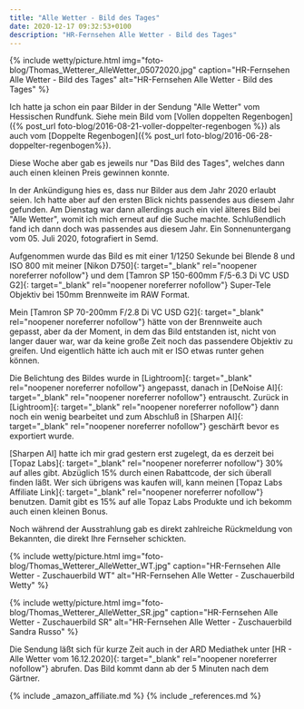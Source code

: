 ```yaml
---
title: "Alle Wetter - Bild des Tages"
date: 2020-12-17 09:32:53+0100
description: "HR-Fernsehen Alle Wetter - Bild des Tages"
---
```

{% include wetty/picture.html img="foto-blog/Thomas_Wetterer_AlleWetter_05072020.jpg" caption="HR-Fernsehen Alle Wetter - Bild des Tages" alt="HR-Fernsehen Alle Wetter - Bild des Tages" %}

Ich hatte ja schon ein paar Bilder in der Sendung "Alle Wetter" vom Hessischen Rundfunk. 
Siehe mein Bild vom [Vollen doppelten Regenbogen]({% post_url foto-blog/2016-08-21-voller-doppelter-regenbogen %}) als auch vom [Doppelte Regenbogen]({% post_url foto-blog/2016-06-28-doppelter-regenbogen%}).

Diese Woche aber gab es jeweils nur "Das Bild des Tages", welches dann auch einen kleinen Preis gewinnen konnte.

In der Ankündigung hies es, dass nur Bilder aus dem Jahr 2020 erlaubt seien. Ich hatte aber auf den ersten Blick nichts passendes aus diesem Jahr gefunden. Am Dienstag war dann allerdings auch ein viel älteres Bild bei "Alle Wetter", womit ich mich erneut auf die Suche machte. Schlußendlich fand ich dann doch was passendes aus diesem Jahr. Ein Sonnenuntergang vom 05. Juli 2020, fotografiert in Semd.

Aufgenommen wurde das Bild es mit einer 1/1250 Sekunde bei Blende 8 und ISO 800 mit meiner [Nikon D750]{: target="_blank" rel="noopener noreferrer nofollow"} und dem [Tamron SP 150-600mm F/5-6.3 Di VC USD G2]{: target="_blank" rel="noopener noreferrer nofollow"} Super-Tele Objektiv bei 150mm Brennweite im RAW Format. 

Mein [Tamron SP 70-200mm F/2.8 Di VC USD G2]{: target="_blank" rel="noopener noreferrer nofollow"} hätte von der Brennweite auch gepasst, aber da der Moment, in dem das Bild entstanden ist, nicht von langer dauer war, war da keine große Zeit noch das passendere Objektiv zu greifen. Und eigentlich hätte ich auch mit er ISO etwas runter gehen können.

Die Belichtung des Bildes wurde in [Lightroom]{: target="_blank" rel="noopener noreferrer nofollow"} angepasst, danach in [DeNoise AI]{: target="_blank" rel="noopener noreferrer nofollow"} entrauscht. Zurück in [Lightroom]{: target="_blank" rel="noopener noreferrer nofollow"} dann noch ein wenig bearbeitet und zum Abschluß in [Sharpen AI]{: target="_blank" rel="noopener noreferrer nofollow"} geschärft bevor es exportiert wurde.

[Sharpen AI] hatte ich mir grad gestern erst zugelegt, da es derzeit bei [Topaz Labs]{: target="_blank" rel="noopener noreferrer nofollow"} 30% auf alles gibt. Abzüglich 15% durch einen Rabattcode, der sich überall finden läßt. Wer sich übrigens was kaufen will,  kann meinen [Topaz Labs Affiliate Link]{: target="_blank" rel="noopener noreferrer nofollow"} benutzen. Damit gibt es 15% auf alle Topaz Labs Produkte und ich bekomm auch einen kleinen Bonus.

Noch während der Ausstrahlung gab es direkt zahlreiche Rückmeldung von Bekannten, die direkt Ihre Fernseher schickten.

{% include wetty/picture.html img="foto-blog/Thomas_Wetterer_AlleWetter_WT.jpg" caption="HR-Fernsehen Alle Wetter - Zuschauerbild WT" alt="HR-Fernsehen Alle Wetter - Zuschauerbild Wetty" %}

{% include wetty/picture.html img="foto-blog/Thomas_Wetterer_AlleWetter_SR.jpg" caption="HR-Fernsehen Alle Wetter - Zuschauerbild SR" alt="HR-Fernsehen Alle Wetter - Zuschauerbild Sandra Russo" %}

Die Sendung läßt sich für kurze Zeit auch in der ARD Mediathek unter [HR - Alle Wetter vom 16.12.2020]{: target="_blank" rel="noopener noreferrer nofollow"} abrufen. Das Bild kommt dann ab der 5 Minuten nach dem Gärtner.

{% include _amazon_affiliate.md %}
{% include _references.md %}
